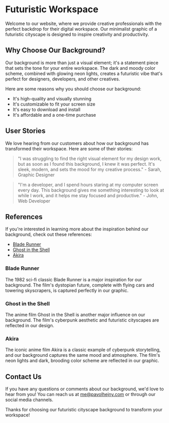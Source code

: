 <!--font:Poppins-->

# Futuristic Workspace

Welcome to our website, where we provide creative professionals with the perfect backdrop for their digital workspace. Our minimalist graphic of a futuristic cityscape is designed to inspire creativity and productivity.

## Why Choose Our Background?

Our background is more than just a visual element; it's a statement piece that sets the tone for your entire workspace. The dark and moody color scheme, combined with glowing neon lights, creates a futuristic vibe that's perfect for designers, developers, and other creatives.

Here are some reasons why you should choose our background:

-   It's high-quality and visually stunning
-   It's customizable to fit your screen size
-   It's easy to download and install
-   It's affordable and a one-time purchase

## User Stories

We love hearing from our customers about how our background has transformed their workspace. Here are some of their stories:

> "I was struggling to find the right visual element for my design work, but as soon as I found this background, I knew it was perfect. It's sleek, modern, and sets the mood for my creative process." - Sarah, Graphic Designer

> "I'm a developer, and I spend hours staring at my computer screen every day. This background gives me something interesting to look at while I work, and it helps me stay focused and productive." - John, Web Developer

## References

If you're interested in learning more about the inspiration behind our background, check out these references:

-   [Blade Runner](#blade-runner)
-   [Ghost in the Shell](#ghost-in-the-shell)
-   [Akira](#akira)

### Blade Runner

The 1982 sci-fi classic Blade Runner is a major inspiration for our background. The film's dystopian future, complete with flying cars and towering skyscrapers, is captured perfectly in our graphic.

### Ghost in the Shell

The anime film Ghost in the Shell is another major influence on our background. The film's cyberpunk aesthetic and futuristic cityscapes are reflected in our design.

### Akira

The iconic anime film Akira is a classic example of cyberpunk storytelling, and our background captures the same mood and atmosphere. The film's neon lights and dark, brooding color scheme are reflected in our graphic.

## Contact Us

If you have any questions or comments about our background, we'd love to hear from you! You can reach us at me@pavolhejny.com or through our social media channels.

Thanks for choosing our futuristic cityscape background to transform your workspace!

<!--

Write me content for website with wallpaper which alt text is:

"A minimalist graphic of a futuristic cityscape, with glowing neon lights and a dark and moody color scheme."

The name/title of the page should not be 1:1 copy of the alt text but rather a real content of the website which is using this wallpaper.

- Use markdown format
- Start with heading
- Heading should be short and concise
- The content should look like a real website
- The website should not be about the wallpaper, wallpaper is just a related background
- Heading should be contain work "wallpaper" or "background"
- Include real sections like references, contact, user stories, etc. use things relevant to the page purpose.
- Feel free to use structure like headings, bullets, numbering, blockquotes, paragraphs, horizontal lines, etc.
- You can use formatting like bold or _italic_
- You can include UTF-8 emojis
- Links should be only #hash anchors (and you can refer to the document itself)
- Do not include images


---


# Futuristic Cityscape Wallpaper for Your Creative Workspace

Welcome to our website, where we provide creative professionals with the perfect backdrop for their digital workspace. Our minimalist graphic of a futuristic cityscape is designed to inspire creativity and productivity.

## Why Choose Our Wallpaper?

Our wallpaper is more than just a background; it's a statement piece that sets the tone for your entire workspace. The dark and moody color scheme, combined with glowing neon lights, creates a futuristic vibe that's perfect for designers, developers, and other creatives.

Here are some reasons why you should choose our wallpaper:

- It's high-quality and visually stunning
- It's customizable to fit your screen size
- It's easy to download and install
- It's affordable and a one-time purchase

## User Stories

We love hearing from our customers about how our wallpaper has transformed their workspace. Here are some of their stories:

> "I was struggling to find the right background for my design work, but as soon as I found this wallpaper, I knew it was perfect. It's sleek, modern, and sets the mood for my creative process." - Sarah, Graphic Designer

> "I'm a developer, and I spend hours staring at my computer screen every day. This wallpaper gives me something interesting to look at while I work, and it helps me stay focused and productive." - John, Web Developer

## References

If you're interested in learning more about the inspiration behind our wallpaper, check out these references:

- [Blade Runner](#blade-runner)
- [Ghost in the Shell](#ghost-in-the-shell)
- [Akira](#akira)

### Blade Runner

The 1982 sci-fi classic Blade Runner is a major inspiration for our wallpaper. The film's dystopian future, complete with flying cars and towering skyscrapers, is captured perfectly in our graphic.

### Ghost in the Shell

The anime film Ghost in the Shell is another major influence on our wallpaper. The film's cyberpunk aesthetic and futuristic cityscapes are reflected in our design.

### Akira

The iconic anime film Akira is a classic example of cyberpunk storytelling, and our wallpaper captures the same mood and atmosphere. The film's neon lights and dark, brooding color scheme are reflected in our graphic.

## Contact Us

If you have any questions or comments about our wallpaper, we'd love to hear from you! You can reach us at me@pavolhejny.com or through our social media channels.

Thanks for choosing our futuristic cityscape wallpaper for your creative workspace!


---


Heading should not include word "wallpaper". The website should not be about the wallpaper itself, wallpaper is just a related background, rewrite whole content.


---


# Transform Your Workspace with a Futuristic Cityscape

Welcome to our website, where we provide creative professionals with the perfect backdrop for their digital workspace. Our minimalist graphic of a futuristic cityscape is designed to inspire creativity and productivity.

## Why Choose Our Background?

Our background is more than just a visual element; it's a statement piece that sets the tone for your entire workspace. The dark and moody color scheme, combined with glowing neon lights, creates a futuristic vibe that's perfect for designers, developers, and other creatives.

Here are some reasons why you should choose our background:

- It's high-quality and visually stunning
- It's customizable to fit your screen size
- It's easy to download and install
- It's affordable and a one-time purchase

## User Stories

We love hearing from our customers about how our background has transformed their workspace. Here are some of their stories:

> "I was struggling to find the right visual element for my design work, but as soon as I found this background, I knew it was perfect. It's sleek, modern, and sets the mood for my creative process." - Sarah, Graphic Designer

> "I'm a developer, and I spend hours staring at my computer screen every day. This background gives me something interesting to look at while I work, and it helps me stay focused and productive." - John, Web Developer

## References

If you're interested in learning more about the inspiration behind our background, check out these references:

- [Blade Runner](#blade-runner)
- [Ghost in the Shell](#ghost-in-the-shell)
- [Akira](#akira)

### Blade Runner

The 1982 sci-fi classic Blade Runner is a major inspiration for our background. The film's dystopian future, complete with flying cars and towering skyscrapers, is captured perfectly in our graphic.

### Ghost in the Shell

The anime film Ghost in the Shell is another major influence on our background. The film's cyberpunk aesthetic and futuristic cityscapes are reflected in our design.

### Akira

The iconic anime film Akira is a classic example of cyberpunk storytelling, and our background captures the same mood and atmosphere. The film's neon lights and dark, brooding color scheme are reflected in our graphic.

## Contact Us

If you have any questions or comments about our background, we'd love to hear from you! You can reach us at me@pavolhejny.com or through our social media channels.

Thanks for choosing our futuristic cityscape background to transform your workspace!

-->
